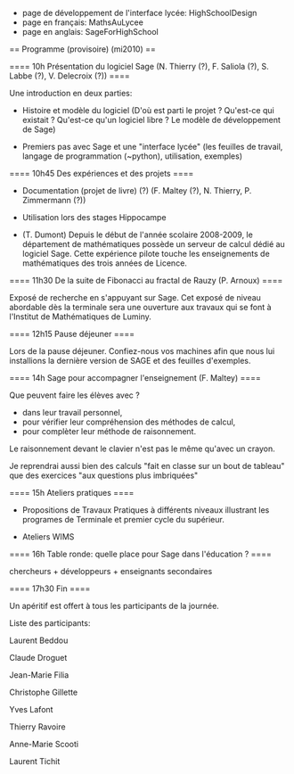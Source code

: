    * page de développement de l'interface lycée: HighSchoolDesign
   * page en français: MathsAuLycee
   * page en anglais: SageForHighSchool

== Programme (provisoire) (mi2010) ==

==== 10h Présentation du logiciel Sage (N. Thierry (?), F. Saliola (?), S. Labbe (?), V. Delecroix (?)) ====

Une introduction en deux parties:

   * Histoire et modèle du logiciel (D'où est parti le projet ? Qu'est-ce qui existait ? Qu'est-ce qu'un logiciel libre ? Le modèle de développement de Sage)

   * Premiers pas avec Sage et une "interface lycée" (les feuilles de travail, langage de programmation (~python), utilisation, exemples)

==== 10h45 Des expériences et des projets ====

   * Documentation (projet de livre) (?) (F. Maltey (?), N. Thierry, P. Zimmermann (?))

   * Utilisation lors des stages Hippocampe

   * (T. Dumont) Depuis le début de l'année scolaire 2008-2009, le département de mathématiques possède un serveur de calcul dédié au logiciel Sage. Cette expérience pilote touche les enseignements de mathématiques des trois années de Licence.

==== 11h30 De la suite de Fibonacci au fractal de Rauzy (P. Arnoux) ====

Exposé de recherche en s'appuyant sur Sage. Cet exposé de niveau abordable dès la terminale sera une ouverture aux travaux qui se font à l'Institut de Mathématiques de Luminy.

==== 12h15 Pause déjeuner ====

Lors de la pause déjeuner. Confiez-nous vos machines afin que nous lui installions la dernière version de SAGE et des feuilles d'exemples.

==== 14h Sage pour accompagner l'enseignement (F. Maltey) ====

Que peuvent faire les élèves avec ?

   * dans leur travail personnel,
   * pour vérifier leur compréhension des méthodes de calcul,
   * pour complèter leur méthode de raisonnement.

Le raisonnement devant le clavier n'est pas le même qu'avec un crayon.

  Je reprendrai aussi bien des calculs "fait en classe sur un bout de tableau" que des exercices "aux questions plus imbriquées"

==== 15h Ateliers pratiques ====

   * Propositions de Travaux Pratiques à différents niveaux illustrant les programes de Terminale et premier cycle du supérieur.

   * Ateliers WIMS

==== 16h Table ronde: quelle place pour Sage dans l'éducation ? ====

chercheurs + développeurs + enseignants secondaires

==== 17h30 Fin ====

Un apéritif est offert à tous les participants de la journée.


Liste des participants:

Laurent Beddou

Claude Droguet

Jean-Marie Filia

Christophe Gillette

Yves Lafont

Thierry Ravoire

Anne-Marie Scooti

Laurent Tichit
